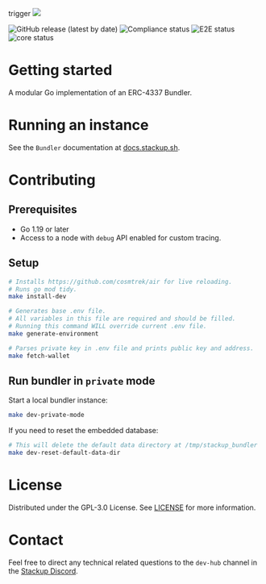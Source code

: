 trigger
![](https://i.imgur.com/t0P3vWU.png)

![GitHub release (latest by date)](https://img.shields.io/github/v/release/stackup-wallet/stackup-bundler)
![Compliance status](https://github.com/stackup-wallet/stackup-bundler/actions/workflows/compliance.yml/badge.svg?branch=main)
![E2E status](https://github.com/stackup-wallet/stackup-bundler/actions/workflows/e2e.yml/badge.svg?branch=main)
![core status](https://github.com/stackup-wallet/stackup-bundler/actions/workflows/core.yml/badge.svg?branch=main)

# Getting started

A modular Go implementation of an ERC-4337 Bundler.

# Running an instance

See the `Bundler` documentation at [docs.stackup.sh](https://docs.stackup.sh/docs/erc-4337-bundler).

# Contributing

## Prerequisites

- Go 1.19 or later
- Access to a node with `debug` API enabled for custom tracing.

## Setup

```bash
# Installs https://github.com/cosmtrek/air for live reloading.
# Runs go mod tidy.
make install-dev

# Generates base .env file.
# All variables in this file are required and should be filled.
# Running this command WILL override current .env file.
make generate-environment

# Parses private key in .env file and prints public key and address.
make fetch-wallet
```

## Run bundler in `private` mode

Start a local bundler instance:

```bash
make dev-private-mode
```

If you need to reset the embedded database:

```bash
# This will delete the default data directory at /tmp/stackup_bundler
make dev-reset-default-data-dir
```

# License

Distributed under the GPL-3.0 License. See [LICENSE](./LICENSE) for more information.

# Contact

Feel free to direct any technical related questions to the `dev-hub` channel in the [Stackup Discord](https://discord.gg/VTjJGvMNyW).
